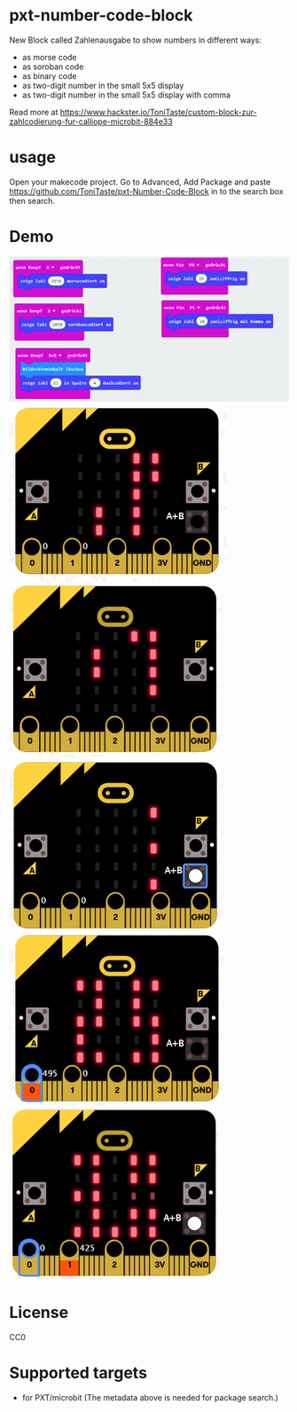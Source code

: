 # pxt-number-code-block
New Block called Zahlenausgabe to show numbers in different ways: 
- as morse code
- as soroban code
- as binary code
- as two-digit number in the small 5x5 display
- as two-digit number in the small 5x5 display with comma

Read more at https://www.hackster.io/ToniTaste/custom-block-zur-zahlcodierung-fur-calliope-microbit-884e33

# usage
Open your makecode project. Go to Advanced, Add Package and paste https://github.com/ToniTaste/pxt-Number-Code-Block in to the search box then search.

# Demo
![](https://github.com/ToniTaste/pxt-Number-Code-Block/blob/master/pictures/program.PNG)
![](https://github.com/ToniTaste/pxt-Number-Code-Block/blob/master/pictures/morse.PNG)
![](https://github.com/ToniTaste/pxt-Number-Code-Block/blob/master/pictures/sorob.PNG)
![](https://github.com/ToniTaste/pxt-Number-Code-Block/blob/master/pictures/bin.PNG)
![](https://github.com/ToniTaste/pxt-Number-Code-Block/blob/master/pictures/p0.PNG)
![](https://github.com/ToniTaste/pxt-Number-Code-Block/blob/master/pictures/p1.PNG)

# License
CC0


# Supported targets

* for PXT/microbit
(The metadata above is needed for package search.)

